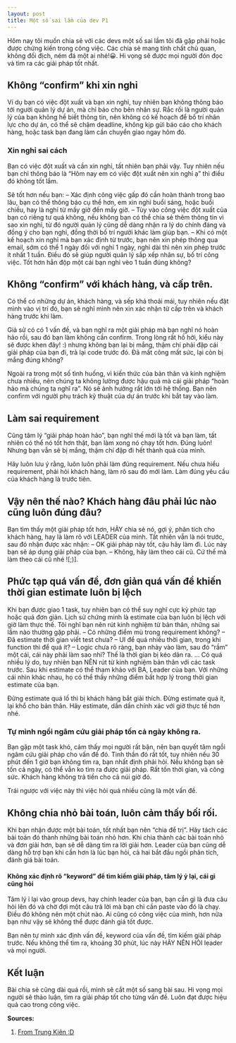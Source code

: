 ```yaml
---
layout: post
title: Một số sai lầm của dev P1
---
```


Hôm nay tôi muốn chia sẻ với các devs một số sai lầm tôi đã gặp phải hoặc được chứng kiến trong công việc. Các chia sẻ mang tính chất chủ quan, không đối địch, ném đá một ai nhé!😀. Hi vọng sẽ được mọi người đón đọc và tìm ra các giải pháp tốt nhất.

## Không “confirm” khi xin nghỉ

Ví dụ bạn có việc đột xuất và bạn xin nghỉ, tuy nhiên bạn không thông báo tới người quản lý dự án, mà chỉ báo cho bên nhân sự. Rắc rối là người quản lý của bạn không hề biết thông tin, nên không có kế hoạch để bố trí nhân lực cho dự án, có thể sẽ chậm deadline, không kịp gửi báo cáo cho khách hàng, hoặc task bạn đang làm cần chuyển giao ngay hôm đó.

### Xin nghỉ sai cách

Bạn có việc đột xuất và cần xin nghỉ, tất nhiên bạn phải vậy. Tuy nhiên nếu bạn chỉ thông báo là “Hôm nay em có việc đột xuất nên xin nghỉ ạ” thì điều đó không tốt lắm.

Sẽ tốt hơn nếu bạn:
– Xác định công việc gấp đó cần hoàn thành trong bao lâu, bạn có thể thông báo cụ thể hơn, em xin nghỉ buổi sáng, hoặc buổi chiều, hay là nghỉ từ mấy giờ đến mấy giờ.
– Tùy vào công việc đột xuất của bạn có riêng tư quá không, nếu không bạn có thể chia sẻ thêm thông tin vì sao xin nghỉ, từ đó người quản lý cũng dễ dàng nhận ra lý do chính đáng và đồng ý cho bạn nghỉ, đồng thời bố trí người khác làm giúp bạn.
– Khi có một kế hoạch xin nghỉ mà bạn xác định từ trước, bạn nên xin phép thông qua email, sớm có thể 1 ngày đối với nghỉ 1 ngày, nghỉ dài thì nên xin phép trước ít nhất 1 tuần. Điều đó sẽ giúp người quản lý sắp xếp nhân sự, bố trí công việc. Tốt hơn hẳn độp một cái bạn nghỉ vèo 1 tuần đúng không?

## Không “confirm” với khách hàng, và cấp trên.

Có thể có những dự án, khách hàng, và sếp khá thoải mái, tuy nhiên nếu đặt mình vào vị trí đó, bạn sẽ nghĩ mình nên xin xác nhận từ cấp trên và khách hàng trước khi làm.

Giả sử có có 1 vấn đề, và bạn nghĩ ra một giải pháp mà bạn nghĩ nó hoàn hảo rồi, sau đó bạn làm không cần confirm.
Trong lòng rất hồ hởi, kiểu này sẽ được khen đây! :) nhưng không bạn lại bị mắng, thậm chí phải đập cái giải pháp của bạn đi, trả lại code trước đó. Đã mất công mất sức, lại còn bị mắng đúng không?

Ngoài ra trong một số tình huống, vì kiến thức của bản thân và kinh nghiệm chưa nhiều, nên chúng ta không lường được hậu quả mà cái giải pháp “hoàn hảo mà chúng ta nghĩ ra”. Nó sẽ ảnh hưởng rất lớn tới hệ thống.
Bạn nên confirm với người phụ trách kỹ thuật của dự án trước khi bắt tay vào làm.

## Làm sai requirement

Cũng tâm lý “giải pháp hoàn hảo”, bạn nghĩ thế mới là tốt và bạn làm, tất nhiên có thể nó tốt hơn thật, bạn làm xong nó chạy tốt hơn. Đúng luôn! Nhưng bạn vẫn sẽ bị mắng, thậm chí đập đi hết thành quả của mình.

Hãy luôn lưu ý rằng, luôn luôn phải làm đúng requirement. Nếu chưa hiểu requirement, phải hỏi khách hàng, làm rõ sau đó mới làm. Làm đúng yêu cầu của khách hàng là trước tiên.

## Vậy nên thế nào? Khách hàng đâu phải lúc nào cũng luôn đúng đâu?

Bạn tìm thấy một giải pháp tốt hơn, HÃY chia sẻ nó, gợi ý, phân tích cho khách hàng, hay là làm rõ với LEADER của mình.
Tất nhiên vẫn là nói trước, sau đó nhận được xác nhận:
– OK giải pháp này tốt, cậu hãy làm đi. Lúc này bạn sẽ áp dụng giải pháp của bạn.
– Không, hãy làm theo cái cũ. Cứ thế mà làm theo cái cũ nhé ![;)].

## Phức tạp quá vấn đề, đơn giản quá vấn đề khiến thời gian estimate luôn bị lệch

Khi bạn được giao 1 task, tuy nhiên bạn có thể suy nghĩ cực kỳ phức tạp hoặc quá đơn giản. Lịch sử chứng minh là estimate của bạn luôn bị lệch với giờ làm thực thế.
Tôi nghĩ bạn nên rút kinh nghiệm từ bản thân, những sai lầm nào thường gặp phải.
– Có những điểm mù trong requirement không?
– Đã estimate thời gian viết test chưa?
– UI để quá nhiều thời gian, trong khi function thì để quá ít?
– Logic chưa rõ ràng, bạn nhảy vào làm, sau đó “rầm” một cái, cái này phải làm sao nhỉ?
Thế là thời gian bị kéo dãn ra. … Có quá nhiều lý do, tuy nhiên bạn NÊN rút từ kinh nghiệm bản thân với các task trước. Sau khi estimate có thể tham khảo với BA, Leader của bạn.
Với những cái nhìn khác nhau, họ có thể thấy những điểm bất hợp lý trong thời gian estimate của bạn.

Đừng estimate quá lố thì bị khách hàng bắt giải thích.
Đừng estimate quá ít, lại khổ cho bản thân.
Hãy estimate, dần dần chính xác với giờ thực tế hơn nhé.

### Tự mình ngồi ngâm cứu giải pháp tốn cả ngày không ra.

Bạn gặp một task khó, cảm thấy mọi người rất bận, nên bạn quyết tâm ngồi ngâm cứu giải pháp cho vấn đề đó.
Tinh thần đó rất tốt, tuy nhiên nếu 30 phút đến 1 giờ bạn không tìm ra, bạn nhất định phải hỏi.
Nếu không bạn sẽ tốn cả ngày, có thể vẫn ko tìm ra được giải pháp. Rất tốn thời gian, và công sức.
Khách hàng không trả tiền cho cả núi giờ đó.

Trái ngược với việc này thì việc hỏi quá nhiều cũng là một vấn đề.

## Không chia nhỏ bài toán, luôn cảm thấy bối rối.

Khi bạn nhận được một bài toán, tốt nhất bạn nên “chia để trị”. Hãy tách các bài toán đó thành những bài toán nhỏ hơn.
Khi chia thành các bài toán nhỏ và đơn giải hơn, bạn sẽ dễ dàng tìm ra lời giải hơn.
Leader của bạn cũng dễ dàng hỗ trợ bạn khi cần hơn là lúc bạn hỏi, cả hai bắt đầu ngồi phân tích, đánh giá bài toán.

#### Không xác định rõ “keyword” để tìm kiếm giải pháp, tâm lý ỷ lại, cái gì cũng hỏi

Tâm lý ỉ lại vào group devs, hay chính leader của bạn, bạn cần gì là đưa câu hỏi lên đó và chờ đợi một câu trả lời mà bạn chỉ cần paste vào đó là chạy.
Điều đó không nên một chút nào. Ai cũng có công việc của mình, hơn nữa bạn như vậy sẽ không thể được đánh giá tốt được.

Bạn nên tự mình xác định vấn đề, keyword của vấn đề, tìm kiếm giải pháp trước.
Nếu không thể tìm ra, khoảng 30 phút, lúc này HÃY NÊN HỎI leader và mọi người.

## Kết luận

Bài chia sẻ cũng dài quá rồi, mình sẽ cắt một số sang bài sau.
Hi vọng mọi người sẽ thảo luận, tìm ra giải pháp tốt cho từng vấn đề.
Luôn đạt được hiệu quả cao trong công việc.

**Sources:**

1. [From Trung Kiên :D](https://www.facebook.com/trungkien.phan.35?fref=ts)
